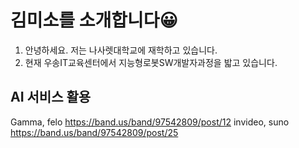 # 김미소를 소개합니다😀

1. 안녕하세요. 저는 나사렛대학교에 재학하고 있습니다.
2. 현재 우송IT교육센터에서 지능형로봇SW개발자과정을 밟고 있습니다.

## AI 서비스 활용
Gamma, felo
https://band.us/band/97542809/post/12
invideo, suno
https://band.us/band/97542809/post/25
